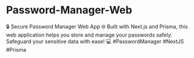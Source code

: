 # Password-Manager-Web
🔒 Secure Password Manager Web App 🌐 Built with Next.js and Prisma, this web application helps you store and manage your passwords safely. Safeguard your sensitive data with ease! 💻 #PasswordManager #NextJS #Prisma
